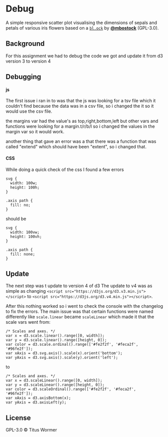 # Debug

A simple responsive scatter plot visualising the dimensions of sepals and petals
of various iris flowers based on a [`bl.ock`][block] by
[**@mbostock**][block-author] (GPL-3.0).



## Background

For this assignment we had to debug the code we got and update it from d3 version 3 to version 4


## Debugging

#### js
The first issue i ran in to was that the js was looking for a tsv file which it couldn't find because the data was in a csv file, so i changed the it so it would use the csv file.

the margins var had the value's as top,right,bottom,left but other vars and functions were looking for a margin.t/r/b/l so i changed the values in the margin var so it would work.

another thing that gave an error was a that there was a function that was called "extend" which should have been "extent", so i changed that.

#### CSS
While doing a quick check of the css I found a few errors
```
svg {
  width: 100w;
  height: 100h;
}

.axis path {
  fill: no;
}
```
should be

```
svg {
  width: 100vw;
  height: 100vh;
}

.axis path {
  fill: none;
}
```


## Update
The next step was t update to version 4 of d3
The update to v4 was as simple as changing ```<script src="https://d3js.org/d3.v3.min.js"></script>``` to ```<script src="https://d3js.org/d3.v4.min.js"></script>```.

After this nothing worked so i went to check the console with the changelog to fix the errors.
The main issue was that certain functions were named differently like ```scale.linear``` became ```scaleLinear``` which made it that the scale vars went from:
```
/* Scales and axes. */
var x = d3.scale.linear().range([0, width]);
var y = d3.scale.linear().range([height, 0]);
var color = d3.scale.ordinal().range(['#fe2f2f', '#feca2f', '#96fe2f']);
var xAxis = d3.svg.axis().scale(x).orient('bottom');
var yAxis = d3.svg.axis().scale(y).orient('left');

```
to
```
/* Scales and axes. */
var x = d3.scaleLinear().range([0, width]);
var y = d3.scaleLinear().range([height, 0]);
var color = d3.scaleOrdinal().range(['#fe2f2f', '#feca2f', '#96fe2f']);
var xAxis = d3.axisBottom(x);
var yAxis = d3.axisLeft(y);
```



## License

GPL-3.0 © Titus Wormer
<!--  -->

[block]: https://bl.ocks.org/mbostock/3887118

[block-author]: https://github.com/mbostock
